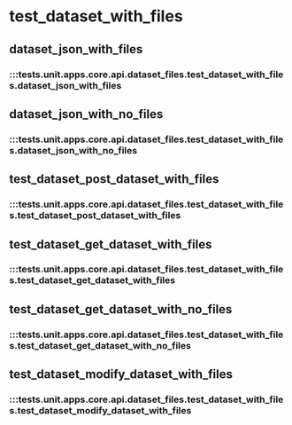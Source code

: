 # test_dataset_with_files

## dataset_json_with_files

### :::tests.unit.apps.core.api.dataset_files.test_dataset_with_files.dataset_json_with_files

## dataset_json_with_no_files

### :::tests.unit.apps.core.api.dataset_files.test_dataset_with_files.dataset_json_with_no_files

## test_dataset_post_dataset_with_files

### :::tests.unit.apps.core.api.dataset_files.test_dataset_with_files.test_dataset_post_dataset_with_files

## test_dataset_get_dataset_with_files

### :::tests.unit.apps.core.api.dataset_files.test_dataset_with_files.test_dataset_get_dataset_with_files

## test_dataset_get_dataset_with_no_files

### :::tests.unit.apps.core.api.dataset_files.test_dataset_with_files.test_dataset_get_dataset_with_no_files

## test_dataset_modify_dataset_with_files

### :::tests.unit.apps.core.api.dataset_files.test_dataset_with_files.test_dataset_modify_dataset_with_files

